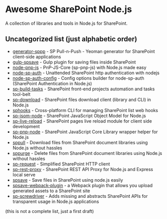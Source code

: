 # Awesome SharePoint Node.js

A collection of libraries and tools in Node.js for SharePoint.

## Uncategorized list (just alphabetic order)

- [generator-sppp](https://github.com/koltyakov/generator-sppp) - SP Pull-n-Push - Yeoman generator for SharePoint client-side applications
- [gulp-spsave](https://github.com/s-KaiNet/gulp-spsave) - Gulp plugin for saving files inside SharePoint
- [node-pnp-js](https://github.com/s-KaiNet/node-pnp-js) - PnP-JS-Core (sp-pnp-js) with Node.js made easy
- [node-sp-auth](https://github.com/s-KaiNet/node-sp-auth) - Unattended SharePoint http authentication with nodejs
- [node-sp-auth-config](https://github.com/koltyakov/node-sp-auth-config) - Config options builder for node-sp-auth (SharePoint Authentication in Node.js)
- [sp-build-tasks](https://github.com/koltyakov/sp-build-tasks) - SharePoint front-end projects automation and tasks tool-belt
- [sp-download](https://github.com/koltyakov/sp-download) - SharePoint files download client (library and CLI) in Node.js
- [sphooks](https://github.com/s-KaiNet/sphooks) - Cross-platform CLI for managing SharePoint list web hooks
- [sp-jsom-node](https://github.com/koltyakov/sp-jsom-node) - SharePoint JavaScript Object Model for Node.js
- [sp-live-reload](https://github.com/koltyakov/sp-live-reload) - SharePoint pages live reload module for client side development
- [sp-pnp-node](https://github.com/koltyakov/sp-pnp-node) - SharePoint JavaScript Core Library wrapper helper for Node.js
- [sppull](https://github.com/koltyakov/sppull) - Download files from SharePoint document libraries using Node.js without hassles
- [sppurge](https://github.com/koltyakov/sppurge) - Delete files from SharePoint document libraries using Node.js without hassles
- [sp-request](https://github.com/s-KaiNet/sp-request) - Simplified SharePoint HTTP client
- [sp-rest-proxy](https://github.com/koltyakov/sp-rest-proxy) - SharePoint REST API Proxy for Node.js and Express local serve
- [spsave](https://github.com/s-KaiNet/spsave) - Save files in SharePoint using node.js easily
- [spsave-webpack-plugin](https://github.com/yohanb/spsave-webpack-plugin) - a Webpack plugin that allows you upload generated assets to a SharePoint site
- [sp-screwdriver](https://github.com/koltyakov/sp-screwdriver) - Adds missing and abstracts SharePoint APIs for transparent usage in Node.js applications

(this is not a complete list, just a first draft)